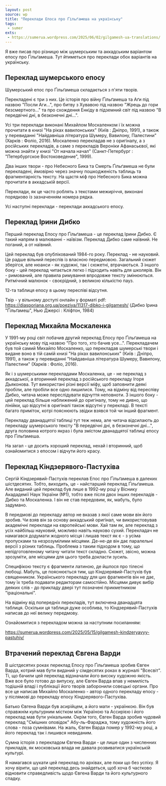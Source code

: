 ```yaml
---
layout: post
source: wp
title: "Переклади Епоса про Ґільґамеша на українську"
tags:
 - sumer
exts:
 - https://sumerua.wordpress.com/2025/06/02/gilgamesh-ua-translations/
---
```

Я вже писав про різницю між шумерським та аккадським варіантом епосу про Ґільґамеша. Тут йтиметься про переклади обох варіантів на українську.

## Переклад шумерського епосу

Шумерський епос про Ґільґамеша складається з п'яти творів.

Перекладені є три з них. Це історія про війну Ґільґамеша та Аґи під назвою "Посли Аги...", про битву з Хувавою під назвою "Жрець до гори безсмертного..." та про схождення Енкіду в підземний світ під назвою "В передвічні дні, в безконечні дні...".

Усі три переклади виконані Михайлом Москаленком і їх можна прочитати в книзі "На ріках вавилонських" (Київ : Дніпро, 1991), а також у перевиданні "Найдавніша література Шумеру, Вавилону, Палестини" (Харків : Фоліо, 2016). Москаленко перекладав не з оригіналу, а з російських перекладів, а саме з перекладів Вероніки Афанасьєвої, які можна знайти у книзі "От начала начал" (Санкт-Петербург : "Петербургское Востоковедение", 1999).

Два інших твори - про Небесного Бика та Смерть Ґільґамеша не були перекладені, ймовірно через значну пошкодженість таблиць та фрагментарність тексту. На щастя міф про Небесного Бика можна прочитати в аккадській версії.

Переклади, як це часто роблять з текстами межиріччя, виконані порядково із зазначенням номера рядка.

Усі наступні переклади - переклади аккадського епосу.

## Переклад Ірини Дибко

Перший переклад Епосу про Ґільґамеша - це переклад Ірини Дибко. Є такий напрям в малюванні - наївізм. Переклад Дибко саме наївний. Не поганий, а от наївний.

Цей переклад був опублікований 1984-го року. Переклад - не науковий. Це радше вільний переспів із власною передмовою. Загальний сюжет зберігся, але нюанси - як художні, так і сюжетні, втрачаються. З іншого боку - цей переклад читається легко і підходить навіть для школярів. Він - римований, але правила римування впродовже тексту змінюються. Ритмічний малюнок - своєрідний, з великою кількістю пауз.

12-та таблиця епосу в цьому переспіві відсутня.

Твір - у вільному доступі онлайн у форматі pdf: https://diasporiana.org.ua/poeziya/11317-dibko-i-gilgamesh/ (Дибко Ірина "Ґільґамеш", Нью Джерсі : Кліфтон, 1984)

## Переклад Михайла Москаленка

У 1991-му році світ побачив другий переклад Епосу про Ґільґамеша на українську мову під назвою "Про того, хто бачив усе...". Перекладачем був той самий Михайло Москаленко, що перекладав шумерські твори і видане воно в тій самій книзі "На ріках вавилонських" (Київ : Дніпро, 1991), а також у перевиданні "Найдавніша література Шумеру, Вавилону, Палестини" (Харків : Фоліо, 2016).

Як і з шумерськими перекладами Москаленка, це - не переклад з аккадської, а вторинний переклад з російського перекладу Ігоря Дьяконова. Тут використані різні версії міфу, щоб заповнити деякі пробіли, але пробіли все одно лишилися. Тому, на відміну від переспіву Дибко, читача може переслідувати відчуття неповноти. З іншого боку - цей переклад більше наближений до оригіналу, тому не дивно, що лінійки, що відсутні в оригіналі також відсутні у перекладі. В тексті багато приміток, котрі пояснюють звідки взявся той чи інший фрагмент.

Перекладу дванадцятої таблиці тут теж нема, але читача відсилають до перекладу шумерського тексту "В передвічні дні, в безконечні дні...", друга половина котрого якраз і була змістом дванадцятої таблиці епосу про Ґільґамеша.

На загал - це досить хороший переклад, нехай і вторинний, щоб ознайомитися з епосом і відчути його красу.

## Переклад Кіндзерявого-Пастухіва

Сергій Кіндзерявий-Пастухів переклав Епос про Ґільґамеша в далеких шістдесятих. Тобто, виходить, це - найстарший переклад Ґільґамеша. Але виданий цей переклад був лише в 1992-му році у Віснику Акададемії Наук України (№1), тобто вже після двох інших перекладів - Дибко та Москаленка. І він не став передовим, як, мабуть, було задумано.

В передмові до перекладу автор не вказав з якої саме мови він його зробив. Чи взяв він за основу аккадський оригінал, чи використовував академічні переклади на європейські мови. Хай там як, але переклад з усіх найбільш науковий, можливо навіть науково сухий. Перекладач не намагався додумати жодного місця і лишав текст як є - з усіма пропусками та незрозумілими місцями. Де-не-де він дає паралельні версії з різних таблиць. Проблема з таким підходом в тому, що непідготовленому читачу читати текст складно. Сюжет, звісно, можна зрозуміти, але місцями для цього треба докласти зусиль.

Специфікою тексту є фрагменти латиною, де йшлося про тілесні любощі. Мабуть, це пояснюється тим, що Кіндзерявий-Пастухів був священником. Українського перекладу для цих фрагментів він не дає, тому їх треба подавати редакторам самостійно. Місцями дивує вибір деяких слів - до прикладу двері тут позначені прикметником "іраціональні".

На відміну від попередніх перекладів, тут включена дванадцята таблиця. Оскільки ця таблиця дуже особлива, то Кіндзерявий-Пастухів написав до неї велику передмову.

Ознайомитися з перекладом можна за наступним посиланням:

https://sumerua.wordpress.com/2025/05/15/gilgamesh-kindzeryavyy-pastuhiv/

## Втрачений переклад Євгена Варди

В шістдесятих роках переклад Епосу про Ґільґамеша зробив Євген Варда, котрий мав бути виданий у сімдесятих роках в журналі "Всесвіт".
Ті, що бачили цей переклад відзначали його високу художню якість. 
Вже все було готово до випуску, але Євген Варда впав у немилість тодішній владі і публікації його творів заборонили совєцькі органи.
Про все це написав Михайло Москаленко - автор одного перекладу епосу - у післямові до перекладу епосу Кіндзерявого-Пастухіва.

Батько Євгена Варди був асирійцем, а його мати - українкою. Він був справжнім культурним містком між Україною та Ассирією і його переклад мав бути унікальним.
Окрім того, Євген Варда зробив чудовий переклад "Смішних оповідок" Абу-ль-Фараджа, тому художність його слова - поза сумнівами.
На жаль, Євген Варда помер у 1992-му році, а його переклад так і лишився невиданим. 

Сумна історія з перекладом Євгена Варди - це лише один з численних прикладів, як московська влада не давала розвиватися українській культурі.

Я намагався шукати цей переклад по архівах, але поки що без успіху. 
Я хочу вірити, що цей переклад десь знайдеться, щоб хоча б частково відновити справедливість щодо Євгена Варди та його культурного спадку.
